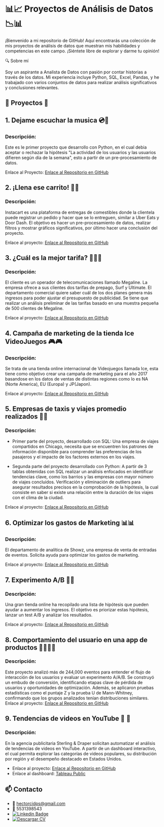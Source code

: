# 📊📈 Proyectos de Análisis de Datos 📉📊

¡Bienvenido a mi repositorio de GitHub! Aquí encontrarás una colección de mis proyectos de análisis de datos que muestran mis habilidades y competencias en este campo. ¡Siéntete libre de explorar y darme tu opinión!

🔍 Sobre mí

Soy un aspirante a Analista de Datos con pasión por contar historias a través de los datos. Mi experiencia incluye Python, SQL, Excel, Pandas, y he trabajado con varios conjuntos de datos para realizar análisis significativos y conclusiones relevantes.

## 🚀 Proyectos 🚀

## 1. Dejame escuchar la musica 💿📀

### Descripción:
Este es le primer proyecto que desarrollo con Python, en el cual debia aceptar o rechazar la hipótesis "La actividad de los usuarios y las usuarios difieren según día de la semana", esto a partir de un pre-procesamiento de datos.

Enlace al Proyecto: [Enlace al Repositorio en GitHub](https://github.com/Hectorcidps/Portfolio_DA/tree/master/Proyecto%201%20-%20D%C3%A9jame%20escuchar%20la%20musica)


## 2. ¡Llena ese carrito! 🛒🛒 

### Descripción: 
Instacart es una plataforma de entregas de comestibles donde la clientela puede registrar un pedido y hacer que se lo entreguen, similar a Uber Eats y Door Dash. El objetivo es hacer un pre-procesamiento de datos, realizar filtros y mostrar gráficos significativos, por último hacer una conclusión del proyecto.

Enlace al proyecto: [Enlace al Repositorio en GitHub](https://github.com/Hectorcidps/Portfolio_DA/tree/master/Proyecto%202%20-%20Llena%20ese%20carrito)


## 3. ¿Cuál es la mejor tarifa? 🤔💲📱

### Descripción:
El cliente es un operador de telecomunicaciones llamado Megaline. La empresa ofrece a sus clientes dos tarifas de prepago, Surf y Ultimate. El departamento comercial quiere saber cuál de los dos planes genera más ingresos para poder ajustar el presupuesto de publicidad. Se tiene que realizar un análisis preliminar de las tarifas basado en una muestra pequeña de 500 clientes de Megaline.

Enlace al proyecto: [Enlace al Repositorio en GitHub](https://github.com/Hectorcidps/Portfolio_DA/tree/master/Proyecto%203%20-%20Cu%C3%A1l%20es%20la%20mejor%20tarifa%3F)


## 4. Campaña de marketing de la tienda Ice VideoJuegos 🎮🎮

### Descripción:
Se trata de una tienda online internacional de Videojuegos llamada Ice, esta tiene como objetivo crear una campaña de marketing para el año 2017 basandose en los datos de ventas de distintas regiones como lo es NA (Norte America), EU (Europa) y JP(Japon).

Enlace al proyecto: [Enlace al Repositorio en GitHub](https://github.com/Hectorcidps/Portfolio_DA/tree/master/Proyecto%204%20-%20Campa%C3%B1a%20de%20marketing%20de%20la%20tienda%20Ice%20Videojuegos)


## 5. Empresas de taxis y viajes promedio realizados 🚕🚕

### Descripción:
- Primer parte del proyecto, desarrollado con SQL:
Una empresa de viajes compartidos en Chicago, necesita que se encuentren los patrones de información disponible para comprender las preferencias de los pasajeros y el impacto de los factores externos en los viajes.

- Segunda parte del proyecto desarrollado con Python:
A partir de 3 tablas obtenidas con SQL realizar un análisis enfocados en identificar tendencias clave, como los barrios y las empresas con mayor número de viajes concluidos. Verificación y eliminación de outliers para asegurar resultados precisos en la comprobación de la hipótesis, la cual consiste en saber si existe una relación entre la duración de los viajes con el clima de la ciudad.

Enlace al proyecto: [Enlace al Repositorio en GitHub](https://github.com/Hectorcidps/Portfolio_DA/tree/master/Proyecto%205%20-%20Empresas%20de%20taxis%20y%20viajes%20promedios)


## 6. Optimizar los gastos de Marketing 📊📊

### Descripción: 
El departamento de analítica de Showz, una empresa de venta de entradas de eventos. Solicita ayuda para optimizar los gastos de marketing.

Enlace al proyecto: [Enlace al Repositorio en GitHub](https://github.com/Hectorcidps/Portfolio_DA/tree/master/Proyecto%206%20-%20Optimizar%20los%20gastos%20de%20Marketing)


## 7. Experimento A/B 🧪🧪  

### Descripción: 
Una gran tienda online ha recopilado una lista de hipótesis que pueden ayudar a aumentar los ingresos. El objetivo es priorizar estas hipótesis, lanzar un test A/B y analizar los resultados. 

Enlace al proyecto: [Enlace al Repositorio en GitHub](https://github.com/Hectorcidps/Portfolio_DA/tree/master/Proyecto%207%20-%20Experimento%20A%20B)


## 8. Comportamiento del usuario en una app de productos 👩🧑🍎🛒

### Descripción: 
Este proyecto analizó más de 244,000 eventos para entender el flujo de interacción de los usuarios y evaluar un experimento A/A/B. Se construyó un embudo de conversión, identificando etapas clave de pérdida de usuarios y oportunidades de optimización. Además, se aplicaron pruebas estadísticas como el puntaje Z y la prueba U de Mann-Whitney, confirmando que los grupos analizados tenían distribuciones similares.
Enlace al proyecto: [Enlace al Repositorio en GitHub](https://github.com/Hectorcidps/Portfolio_DA/tree/master/Proyecto%208%20-%20Comportamiento%20del%20usuario%20en%20una%20app%20de%20productos)


## 9. Tendencias de videos en YouTube 🎥 🎥

### Descripción:
En la agencia publicitaria Sterling & Draper solicitan automatizar el análisis de tendencias de videos en YouTube. A partir de un dashboard interactivo, el cual permita explorar las categorías de videos populares, su distribución por región y el desempeño destacado en Estados Unidos.

* Enlace al proyecto: [Enlace al Repositorio en GitHub](https://github.com/Hectorcidps/Portfolio_DA/tree/master/Proyecto%209%20-%20Tendencias%20de%20videos%20en%20YT) 
* Enlace al dashboard: [Tableau Public](https://public.tableau.com/app/profile/hector.cid5140/viz/TendenciasdevideosenYTporreginycategora/TendenciasdeVideo#3)


## 📫 Contacto
* 📧 hectorcidps@gmail.com
* 📱 5531398543
* [![Linkedin Badge](https://img.shields.io/badge/-Hector%20Cid-blue?style=flat&logo=Linkedin&logoColor=white)](https://www.linkedin.com/in/hector-cid-del-prado/)
* [![Descargar CV](https://img.shields.io/badge/Descargar%20CV-PDF-orange?style=for-the-badge)](https://github.com/Hectorcidps/Portfolio_DA/raw/master/z_documents/Data%20analyst_Hector%20Cid.pdf)